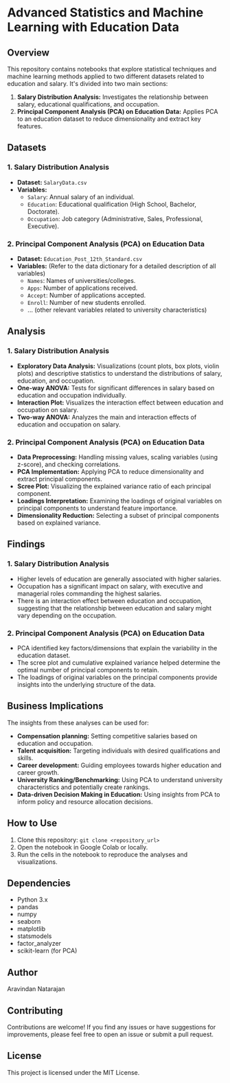 # Advanced Statistics and Machine Learning with Education Data

## Overview

This repository contains notebooks that explore statistical techniques and machine learning methods applied to two different datasets related to education and salary. It's divided into two main sections:

1. **Salary Distribution Analysis:** Investigates the relationship between salary, educational qualifications, and occupation.
2. **Principal Component Analysis (PCA) on Education Data:** Applies PCA to an education dataset to reduce dimensionality and extract key features.

## Datasets

### 1. Salary Distribution Analysis

* **Dataset:** `SalaryData.csv`
* **Variables:**
    * `Salary`: Annual salary of an individual.
    * `Education`: Educational qualification (High School, Bachelor, Doctorate).
    * `Occupation`: Job category (Administrative, Sales, Professional, Executive).

### 2. Principal Component Analysis (PCA) on Education Data

* **Dataset:** `Education_Post_12th_Standard.csv`
* **Variables:** (Refer to the data dictionary for a detailed description of all variables)
    * `Names`: Names of universities/colleges.
    * `Apps`: Number of applications received.
    * `Accept`: Number of applications accepted.
    * `Enroll`: Number of new students enrolled.
    * ... (other relevant variables related to university characteristics)

## Analysis

### 1. Salary Distribution Analysis

* **Exploratory Data Analysis:** Visualizations (count plots, box plots, violin plots) and descriptive statistics to understand the distributions of salary, education, and occupation.
* **One-way ANOVA:** Tests for significant differences in salary based on education and occupation individually.
* **Interaction Plot:** Visualizes the interaction effect between education and occupation on salary.
* **Two-way ANOVA:** Analyzes the main and interaction effects of education and occupation on salary.

### 2. Principal Component Analysis (PCA) on Education Data

* **Data Preprocessing:** Handling missing values, scaling variables (using z-score), and checking correlations.
* **PCA Implementation:** Applying PCA to reduce dimensionality and extract principal components.
* **Scree Plot:** Visualizing the explained variance ratio of each principal component.
* **Loadings Interpretation:** Examining the loadings of original variables on principal components to understand feature importance.
* **Dimensionality Reduction:** Selecting a subset of principal components based on explained variance.


## Findings

### 1. Salary Distribution Analysis

* Higher levels of education are generally associated with higher salaries.
* Occupation has a significant impact on salary, with executive and managerial roles commanding the highest salaries.
* There is an interaction effect between education and occupation, suggesting that the relationship between education and salary might vary depending on the occupation.

### 2. Principal Component Analysis (PCA) on Education Data

* PCA identified key factors/dimensions that explain the variability in the education dataset.
* The scree plot and cumulative explained variance helped determine the optimal number of principal components to retain.
* The loadings of original variables on the principal components provide insights into the underlying structure of the data.

## Business Implications

The insights from these analyses can be used for:

* **Compensation planning:**  Setting competitive salaries based on education and occupation.
* **Talent acquisition:**  Targeting individuals with desired qualifications and skills.
* **Career development:**  Guiding employees towards higher education and career growth.
* **University Ranking/Benchmarking:** Using PCA to understand university characteristics and potentially create rankings.
* **Data-driven Decision Making in Education:** Using insights from PCA to inform policy and resource allocation decisions.


## How to Use

1. Clone this repository: `git clone <repository_url>`
2. Open the notebook in Google Colab or locally.
3. Run the cells in the notebook to reproduce the analyses and visualizations.

## Dependencies

* Python 3.x
* pandas
* numpy
* seaborn
* matplotlib
* statsmodels
* factor_analyzer
* scikit-learn (for PCA)

## Author
Aravindan Natarajan

## Contributing

Contributions are welcome! If you find any issues or have suggestions for improvements, please feel free to open an issue or submit a pull request.

## License

This project is licensed under the MIT License.
